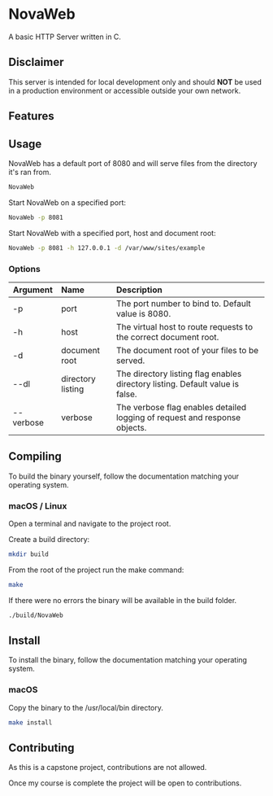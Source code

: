 # NovaWeb
A basic HTTP Server written in C.


## Disclaimer

This server is intended for local development only and should **NOT** be used in a production environment or accessible outside your own network.


## Features


## Usage

NovaWeb has a default port of 8080 and will serve files from the directory it's ran from.

```bash
NovaWeb
```

Start NovaWeb on a specified port:

```bash
NovaWeb -p 8081
```

Start NovaWeb with a specified port, host and document root:

```bash
NovaWeb -p 8081 -h 127.0.0.1 -d /var/www/sites/example
```

### Options

| Argument  | Name              | Description                                                                   |
|-----------|:------------------|:------------------------------------------------------------------------------|
| -p        | port              | The port number to bind to. Default value is 8080.                            |
| -h        | host              | The virtual host to route requests to the correct document root.              |
| -d        | document root     | The document root of your files to be served.                                 |
| --dl      | directory listing | The directory listing flag enables directory listing. Default value is false. |
| --verbose | verbose           | The verbose flag enables detailed logging of request and response objects.    |


## Compiling

To build the binary yourself, follow the documentation matching your operating system.

### macOS / Linux

Open a terminal and navigate to the project root.

Create a build directory:
```bash
mkdir build
```

From the root of the project run the make command:
```bash
make
```

If there were no errors the binary will be available in the build folder.

```bash
./build/NovaWeb
```

## Install

To install the binary, follow the documentation matching your operating system.

### macOS

Copy the binary to the /usr/local/bin directory.

```bash
make install
```


## Contributing

As this is a capstone project, contributions are not allowed.

Once my course is complete the project will be open to contributions.


